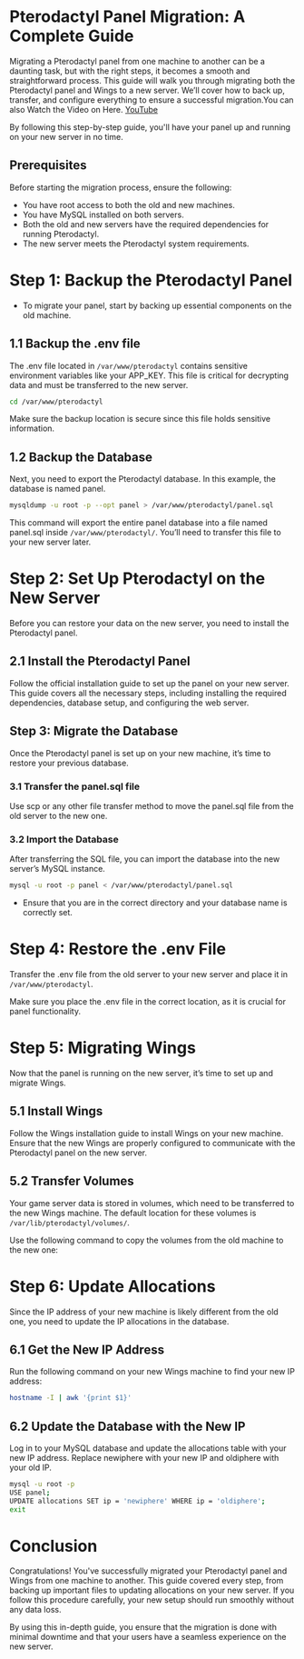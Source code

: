 # Pterodactyl Panel Migration: A Complete Guide
Migrating a Pterodactyl panel from one machine to another can be a daunting task, but with the right steps, it becomes a smooth and straightforward process. This guide will walk you through migrating both the Pterodactyl panel and Wings to a new server. We’ll cover how to back up, transfer, and configure everything to ensure a successful migration.You can also Watch the Video on Here. [YouTube](https://www.youtube.com/watch?v=7HYf7b8vagY)

By following this step-by-step guide, you'll have your panel up and running on your new server in no time.

## Prerequisites
Before starting the migration process, ensure the following:

- You have root access to both the old and new machines.
- You have MySQL installed on both servers.
- Both the old and new servers have the required dependencies for running Pterodactyl.
- The new server meets the Pterodactyl system requirements.

# Step 1: Backup the Pterodactyl Panel
- To migrate your panel, start by backing up essential components on the old machine.

## 1.1 Backup the .env file
The .env file located in `/var/www/pterodactyl` contains sensitive environment variables like your APP_KEY. This file is critical for decrypting data and must be transferred to the new server.

```bash
cd /var/www/pterodactyl
```
Make sure the backup location is secure since this file holds sensitive information.

## 1.2 Backup the Database
Next, you need to export the Pterodactyl database. In this example, the database is named panel.

```bash
mysqldump -u root -p --opt panel > /var/www/pterodactyl/panel.sql
```

This command will export the entire panel database into a file named panel.sql inside ``/var/www/pterodactyl/``. You’ll need to transfer this file to your new server later.


# Step 2: Set Up Pterodactyl on the New Server
Before you can restore your data on the new server, you need to install the Pterodactyl panel.

## 2.1 Install the Pterodactyl Panel
Follow the official installation guide to set up the panel on your new server. This guide covers all the necessary steps, including installing the required dependencies, database setup, and configuring the web server.

## Step 3: Migrate the Database
Once the Pterodactyl panel is set up on your new machine, it’s time to restore your previous database.

### 3.1 Transfer the panel.sql file
Use scp or any other file transfer method to move the panel.sql file from the old server to the new one.

### 3.2 Import the Database
After transferring the SQL file, you can import the database into the new server’s MySQL instance.

```bash
mysql -u root -p panel < /var/www/pterodactyl/panel.sql
```

- Ensure that you are in the correct directory and your database name is correctly set.

# Step 4: Restore the .env File
Transfer the .env file from the old server to your new server and place it in ``/var/www/pterodactyl``.

Make sure you place the .env file in the correct location, as it is crucial for panel functionality.

# Step 5: Migrating Wings
Now that the panel is running on the new server, it’s time to set up and migrate Wings.

## 5.1 Install Wings
Follow the Wings installation guide to install Wings on your new machine. Ensure that the new Wings are properly configured to communicate with the Pterodactyl panel on the new server.

## 5.2 Transfer Volumes
Your game server data is stored in volumes, which need to be transferred to the new Wings machine. The default location for these volumes is ``/var/lib/pterodactyl/volumes/``.

Use the following command to copy the volumes from the old machine to the new one:


# Step 6: Update Allocations
Since the IP address of your new machine is likely different from the old one, you need to update the IP allocations in the database.

## 6.1 Get the New IP Address
Run the following command on your new Wings machine to find your new IP address:

```bash
hostname -I | awk '{print $1}'
```

## 6.2 Update the Database with the New IP
Log in to your MySQL database and update the allocations table with your new IP address. Replace newiphere with your new IP and oldiphere with your old IP.

```bash
mysql -u root -p
USE panel;
UPDATE allocations SET ip = 'newiphere' WHERE ip = 'oldiphere';
exit
```
# Conclusion
Congratulations! You've successfully migrated your Pterodactyl panel and Wings from one machine to another. This guide covered every step, from backing up important files to updating allocations on your new server. If you follow this procedure carefully, your new setup should run smoothly without any data loss.

By using this in-depth guide, you ensure that the migration is done with minimal downtime and that your users have a seamless experience on the new server.
